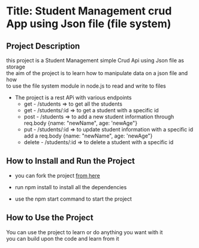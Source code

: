 # Title: Student Management crud App using Json file (file system)

## Project Description

this project is a Student Management simple Crud Api using Json file as storage <br/>
the aim of the project is to learn how to manipulate data on a json file and how <br/>
to use the file system module in node.js to read and write to files <br/>
* The project is a rest APi with various endpoints
  - get - /students  => to get all the students
  - get - /students/:id => to get a student with a specific id
  - post - /students => to add a new student information through req.body {name: "newName", age: 'newAge"}
  - put - /students/:id  => to update student information with a specific id add a req.body {name: "newName", age: 'newAge"}
  - delete - /students/:id => to delete a student with a specific id

## How to Install and Run the Project

- you can fork the project [from here](https://github.com/Lawrence302/file-system-student-management-crud-app)<br>

- run npm install to install all the dependencies <br>
- use the npm start command to start the project

## How to Use the Project

You can use the project to learn or do anything you want with it <br>
you can build upon the code and learn from it
